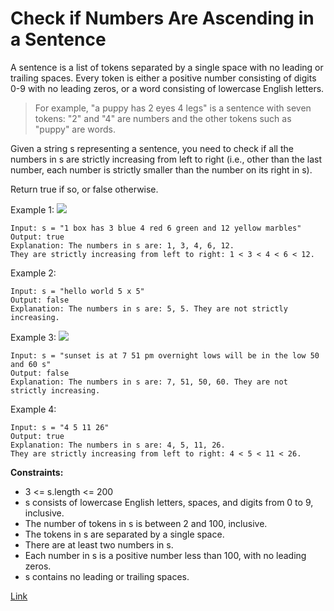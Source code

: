 # Check if Numbers Are Ascending in a Sentence
A sentence is a list of tokens separated by a single space with no leading or trailing spaces. Every token is either a positive number consisting of digits 0-9 with no leading zeros, or a word consisting of lowercase English letters.

> For example, "a puppy has 2 eyes 4 legs" is a sentence with seven tokens: "2" and "4" are numbers and the other tokens such as "puppy" are words.

Given a string s representing a sentence, you need to check if all the numbers in s are strictly increasing from left to right (i.e., other than the last number, each number is strictly smaller than the number on its right in s).

Return true if so, or false otherwise.

Example 1:
![](https://assets.leetcode.com/uploads/2021/09/30/example1.png)
```
Input: s = "1 box has 3 blue 4 red 6 green and 12 yellow marbles"
Output: true
Explanation: The numbers in s are: 1, 3, 4, 6, 12.
They are strictly increasing from left to right: 1 < 3 < 4 < 6 < 12.
```

Example 2:
```
Input: s = "hello world 5 x 5"
Output: false
Explanation: The numbers in s are: 5, 5. They are not strictly increasing.
```

Example 3:
![](https://assets.leetcode.com/uploads/2021/09/30/example3.png)
```
Input: s = "sunset is at 7 51 pm overnight lows will be in the low 50 and 60 s"
Output: false
Explanation: The numbers in s are: 7, 51, 50, 60. They are not strictly increasing.
```

Example 4:
```
Input: s = "4 5 11 26"
Output: true
Explanation: The numbers in s are: 4, 5, 11, 26.
They are strictly increasing from left to right: 4 < 5 < 11 < 26.
```

**Constraints:**

- 3 <= s.length <= 200
- s consists of lowercase English letters, spaces, and digits from 0 to 9, inclusive.
- The number of tokens in s is between 2 and 100, inclusive.
- The tokens in s are separated by a single space.
- There are at least two numbers in s.
- Each number in s is a positive number less than 100, with no leading zeros.
- s contains no leading or trailing spaces.

[Link](https://leetcode.com/problems/check-if-numbers-are-ascending-in-a-sentence/)